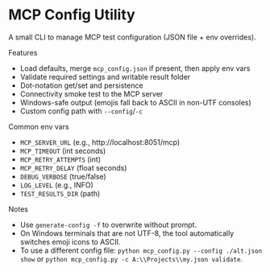 # MCP Config Utility

A small CLI to manage MCP test configuration (JSON file + env overrides).

Features
- Load defaults, merge `mcp_config.json` if present, then apply env vars
- Validate required settings and writable result folder
- Dot-notation get/set and persistence
- Connectivity smoke test to the MCP server
- Windows-safe output (emojis fall back to ASCII in non-UTF consoles)
 - Custom config path with `--config`/`-c`

Common env vars
- `MCP_SERVER_URL` (e.g., http://localhost:8051/mcp)
- `MCP_TIMEOUT` (int seconds)
- `MCP_RETRY_ATTEMPTS` (int)
- `MCP_RETRY_DELAY` (float seconds)
- `DEBUG_VERBOSE` (true/false)
- `LOG_LEVEL` (e.g., INFO)
- `TEST_RESULTS_DIR` (path)

Notes
- Use `generate-config -f` to overwrite without prompt.
- On Windows terminals that are not UTF-8, the tool automatically switches emoji icons to ASCII.
 - To use a different config file: `python mcp_config.py --config ./alt.json show` or `python mcp_config.py -c A:\\Projects\\my.json validate`.

